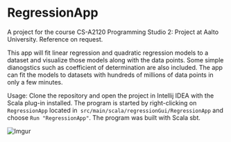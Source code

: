 # RegressionApp

A project for the course CS-A2120 Programming Studio 2: Project at Aalto University. 
Reference on request.

This app will fit linear regression and quadratic regression models to a dataset
and visualize those models along with the data points. Some simple dianogstics such as
coefficient of determination are also included. The app can fit the models to datasets with
hundreds of millions of data points in only a few minutes.

Usage: Clone the repository and open the project in Intellij IDEA with the Scala plug-in installed. The program is started by right-clicking on `RegressionApp` located in` src/main/scala/regressionGui/RegressionApp` and choose `Run "RegressionApp"`. The program was built with Scala sbt.

![Imgur](https://i.imgur.com/lKUzLEH.png)
